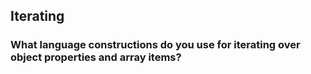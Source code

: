 
## Iterating

### What language constructions do you use for iterating over object properties and array items?
